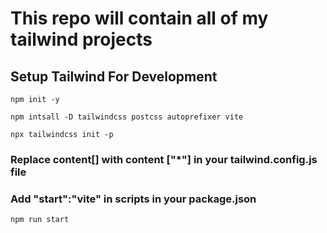 # This repo will contain all of my tailwind projects

## Setup Tailwind For Development

```
npm init -y 

npm intsall -D tailwindcss postcss autoprefixer vite 

npx tailwindcss init -p
```
### Replace content[] with content ["*"] in your tailwind.config.js file

### Add "start":"vite" in scripts in your package.json

```
npm run start 
```